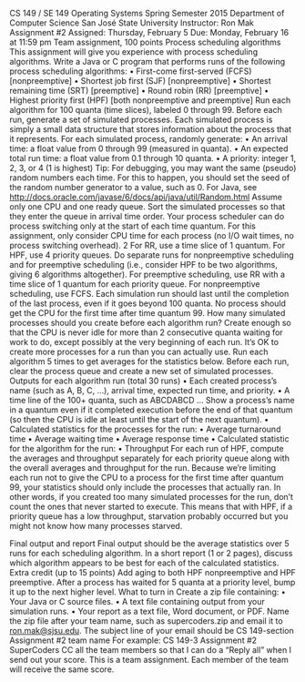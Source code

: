 CS 149 / SE 149
Operating Systems
Spring Semester 2015
Department of Computer Science
San José State University
Instructor: Ron Mak
Assignment #2
Assigned: Thursday, February 5
Due: Monday, February 16 at 11:59 pm
Team assignment, 100 points
Process scheduling algorithms
This assignment will give you experience with process scheduling algorithms. Write a
Java or C program that performs runs of the following process scheduling algorithms:
• First-come first-served (FCFS) [nonpreemptive]
• Shortest job first (SJF) [nonpreemptive]
• Shortest remaining time (SRT) [preemptive]
• Round robin (RR) [preemptive]
• Highest priority first (HPF) [both nonpreemptive and preemptive]
Run each algorithm for 100 quanta (time slices), labeled 0 through 99. Before each run,
generate a set of simulated processes. Each simulated process is simply a small data
structure that stores information about the process that it represents.
For each simulated process, randomly generate:
• An arrival time: a float value from 0 through 99 (measured in quanta).
• An expected total run time: a float value from 0.1 through 10 quanta.
• A priority: integer 1, 2, 3, or 4 (1 is highest)
Tip: For debugging, you may want the same (pseudo) random numbers each time. For
this to happen, you should set the seed of the random number generator to a value,
such as 0. For Java, see http://docs.oracle.com/javase/6/docs/api/java/util/Random.html
Assume only one CPU and one ready queue. Sort the simulated processes so that they
enter the queue in arrival time order. Your process scheduler can do process switching
only at the start of each time quantum. For this assignment, only consider CPU time for
each process (no I/O wait times, no process switching overhead).
2
For RR, use a time slice of 1 quantum.
For HPF, use 4 priority queues. Do separate runs for nonpreemptive scheduling and for
preemptive scheduling (i.e., consider HPF to be two algorithms, giving 6 algorithms
altogether). For preemptive scheduling, use RR with a time slice of 1 quantum for each
priority queue. For nonpreemptive scheduling, use FCFS.
Each simulation run should last until the completion of the last process, even if it goes
beyond 100 quanta. No process should get the CPU for the first time after time quantum
99.
How many simulated processes should you create before each algorithm run? Create
enough so that the CPU is never idle for more than 2 consecutive quanta waiting for
work to do, except possibly at the very beginning of each run. It’s OK to create more
processes for a run than you can actually use.
Run each algorithm 5 times to get averages for the statistics below. Before each run,
clear the process queue and create a new set of simulated processes.
Outputs for each algorithm run (total 30 runs)
• Each created process’s name (such as A, B, C, ...), arrival time,
expected run time, and priority.
• A time line of the 100+ quanta, such as ABCDABCD ...
Show a process’s name in a quantum even if it completed execution before the
end of that quantum (so then the CPU is idle at least until the start of the next
quantum).
• Calculated statistics for the processes for the run:
• Average turnaround time
• Average waiting time
• Average response time
• Calculated statistic for the algorithm for the run:
• Throughput
For each run of HPF, compute the averages and throughput separately for each priority
queue along with the overall averages and throughput for the run.
Because we’re limiting each run not to give the CPU to a process for the first time after
quantum 99, your statistics should only include the processes that actually ran. In other
words, if you created too many simulated processes for the run, don’t count the ones
that never started to execute. This means that with HPF, if a priority queue has a low
throughput, starvation probably occurred but you might not know how many processes
starved.

Final output and report
Final output should be the average statistics over 5 runs for each scheduling algorithm.
In a short report (1 or 2 pages), discuss which algorithm appears to be best for each of
the calculated statistics.
Extra credit (up to 15 points)
Add aging to both HPF nonpreemptive and HPF preemptive. After a process has waited
for 5 quanta at a priority level, bump it up to the next higher level.
What to turn in
Create a zip file containing:
• Your Java or C source files.
• A text file containing output from your simulation runs.
• Your report as a text file, Word document, or PDF.
Name the zip file after your team name, such as supercoders.zip and email it to
ron.mak@sjsu.edu.
The subject line of your email should be CS 149-section Assignment #2 team name
For example: CS 149-3 Assignment #2 SuperCoders
CC all the team members so that I can do a “Reply all” when I send out your score.
This is a team assignment. Each member of the team will receive the same score.